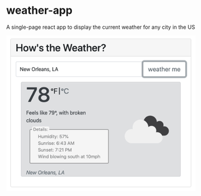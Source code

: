 # weather-app

A single-page react app to display the current weather for any city in the US

![NOLA](/images/NOLA.png)
